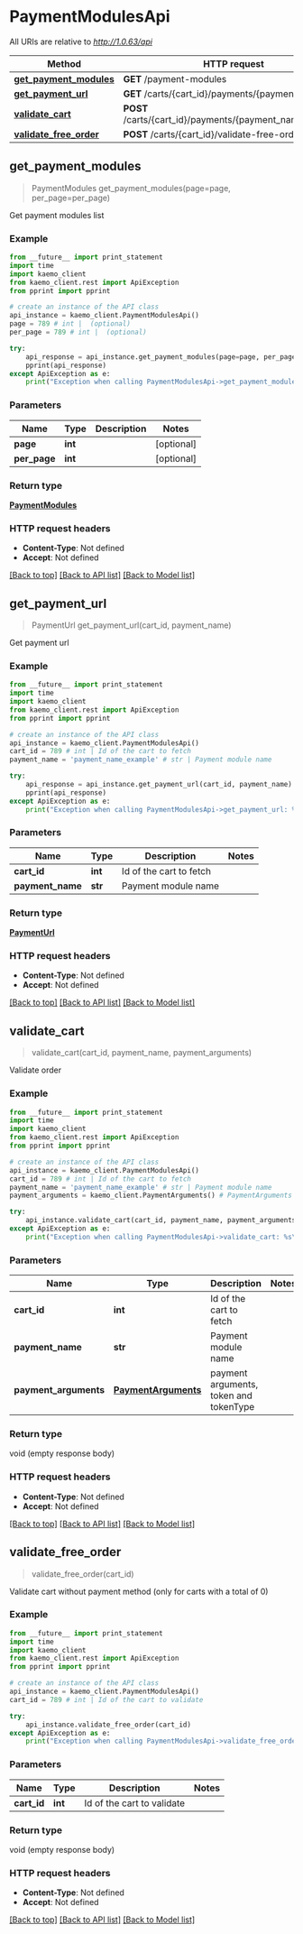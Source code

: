 # PaymentModulesApi

All URIs are relative to *http://1.0.63/api*

Method | HTTP request | Description
------------- | ------------- | -------------
[**get_payment_modules**](#get_payment_modules) | **GET** /payment-modules | 
[**get_payment_url**](#get_payment_url) | **GET** /carts/{cart_id}/payments/{payment_name} | 
[**validate_cart**](#validate_cart) | **POST** /carts/{cart_id}/payments/{payment_name}/validate | 
[**validate_free_order**](#validate_free_order) | **POST** /carts/{cart_id}/validate-free-order | 


## **get_payment_modules**
> PaymentModules get_payment_modules(page=page, per_page=per_page)



Get payment modules list

### Example 
```python
from __future__ import print_statement
import time
import kaemo_client
from kaemo_client.rest import ApiException
from pprint import pprint

# create an instance of the API class
api_instance = kaemo_client.PaymentModulesApi()
page = 789 # int |  (optional)
per_page = 789 # int |  (optional)

try: 
    api_response = api_instance.get_payment_modules(page=page, per_page=per_page)
    pprint(api_response)
except ApiException as e:
    print("Exception when calling PaymentModulesApi->get_payment_modules: %s\n" % e)
```

### Parameters

Name | Type | Description  | Notes
------------- | ------------- | ------------- | -------------
 **page** | **int**|  | [optional] 
 **per_page** | **int**|  | [optional] 

### Return type

[**PaymentModules**](#PaymentModules)

### HTTP request headers

 - **Content-Type**: Not defined
 - **Accept**: Not defined

[[Back to top]](#) [[Back to API list]](#documentation-for-api-endpoints) [[Back to Model list]](#documentation-for-models)

## **get_payment_url**
> PaymentUrl get_payment_url(cart_id, payment_name)



Get payment url

### Example 
```python
from __future__ import print_statement
import time
import kaemo_client
from kaemo_client.rest import ApiException
from pprint import pprint

# create an instance of the API class
api_instance = kaemo_client.PaymentModulesApi()
cart_id = 789 # int | Id of the cart to fetch
payment_name = 'payment_name_example' # str | Payment module name

try: 
    api_response = api_instance.get_payment_url(cart_id, payment_name)
    pprint(api_response)
except ApiException as e:
    print("Exception when calling PaymentModulesApi->get_payment_url: %s\n" % e)
```

### Parameters

Name | Type | Description  | Notes
------------- | ------------- | ------------- | -------------
 **cart_id** | **int**| Id of the cart to fetch | 
 **payment_name** | **str**| Payment module name | 

### Return type

[**PaymentUrl**](#PaymentUrl)

### HTTP request headers

 - **Content-Type**: Not defined
 - **Accept**: Not defined

[[Back to top]](#) [[Back to API list]](#documentation-for-api-endpoints) [[Back to Model list]](#documentation-for-models)

## **validate_cart**
> validate_cart(cart_id, payment_name, payment_arguments)



Validate order

### Example 
```python
from __future__ import print_statement
import time
import kaemo_client
from kaemo_client.rest import ApiException
from pprint import pprint

# create an instance of the API class
api_instance = kaemo_client.PaymentModulesApi()
cart_id = 789 # int | Id of the cart to fetch
payment_name = 'payment_name_example' # str | Payment module name
payment_arguments = kaemo_client.PaymentArguments() # PaymentArguments | payment arguments, token and tokenType

try: 
    api_instance.validate_cart(cart_id, payment_name, payment_arguments)
except ApiException as e:
    print("Exception when calling PaymentModulesApi->validate_cart: %s\n" % e)
```

### Parameters

Name | Type | Description  | Notes
------------- | ------------- | ------------- | -------------
 **cart_id** | **int**| Id of the cart to fetch | 
 **payment_name** | **str**| Payment module name | 
 **payment_arguments** | [**PaymentArguments**](#PaymentArguments)| payment arguments, token and tokenType | 

### Return type

void (empty response body)

### HTTP request headers

 - **Content-Type**: Not defined
 - **Accept**: Not defined

[[Back to top]](#) [[Back to API list]](#documentation-for-api-endpoints) [[Back to Model list]](#documentation-for-models)

## **validate_free_order**
> validate_free_order(cart_id)



Validate cart without payment method (only for carts with a total of 0)

### Example 
```python
from __future__ import print_statement
import time
import kaemo_client
from kaemo_client.rest import ApiException
from pprint import pprint

# create an instance of the API class
api_instance = kaemo_client.PaymentModulesApi()
cart_id = 789 # int | Id of the cart to validate

try: 
    api_instance.validate_free_order(cart_id)
except ApiException as e:
    print("Exception when calling PaymentModulesApi->validate_free_order: %s\n" % e)
```

### Parameters

Name | Type | Description  | Notes
------------- | ------------- | ------------- | -------------
 **cart_id** | **int**| Id of the cart to validate | 

### Return type

void (empty response body)

### HTTP request headers

 - **Content-Type**: Not defined
 - **Accept**: Not defined

[[Back to top]](#) [[Back to API list]](#documentation-for-api-endpoints) [[Back to Model list]](#documentation-for-models)

